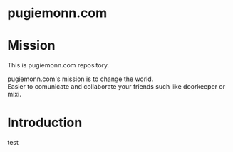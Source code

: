 pugiemonn.com
================

# Mission
This is pugiemonn.com repository.  
  
pugiemonn.com's mission is to change the world.  
Easier to comunicate and collaborate your friends such like doorkeeper or mixi.


# Introduction
test
